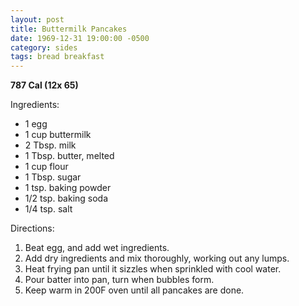 ```yaml
---
layout: post
title: Buttermilk Pancakes
date: 1969-12-31 19:00:00 -0500
category: sides
tags: bread breakfast
---
```

<b>787 Cal (12x 65)</b>
<p>Ingredients:</p><ul>
<li>1	egg</li>
<li>1 cup	buttermilk</li>
<li>2 Tbsp.	milk</li>
<li>1 Tbsp.	butter, melted</li>
<li>1 cup	flour</li>
<li>1 Tbsp.	sugar</li>
<li>1 tsp.	baking powder</li>
<li>1/2 tsp.	baking soda</li>
<li>1/4 tsp.	salt</li>
</ul>
<p>Directions:</p>
<ol>
<li>Beat egg, and add wet ingredients.</li>
<li>Add dry ingredients and mix thoroughly, working out any lumps.</li>
<li>Heat frying pan until it sizzles when sprinkled with cool water.</li>
<li>Pour batter into pan, turn when bubbles form.</li>
<li>Keep warm in 200F oven until all pancakes are done.</li>
</ol>
